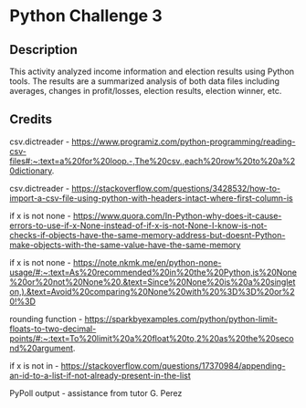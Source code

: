 # Python Challenge 3

## Description
This activity analyzed income information and election results using Python tools. The results are a summarized analysis of both data files including averages, changes in profit/losses, election results, election winner, etc. 

## Credits
csv.dictreader - https://www.programiz.com/python-programming/reading-csv-files#:~:text=a%20for%20loop.-,The%20csv.,each%20row%20to%20a%20dictionary. 

csv.dictreader - https://stackoverflow.com/questions/3428532/how-to-import-a-csv-file-using-python-with-headers-intact-where-first-column-is 

if x is not none - https://www.quora.com/In-Python-why-does-it-cause-errors-to-use-if-x-None-instead-of-if-x-is-not-None-I-know-is-not-checks-if-objects-have-the-same-memory-address-but-doesnt-Python-make-objects-with-the-same-value-have-the-same-memory 

if x is not none - https://note.nkmk.me/en/python-none-usage/#:~:text=As%20recommended%20in%20the%20Python,is%20None%20or%20not%20None%20.&text=Since%20None%20is%20a%20singleton,).&text=Avoid%20comparing%20None%20with%20%3D%3D%20or%20!%3D 

rounding function - https://sparkbyexamples.com/python/python-limit-floats-to-two-decimal-points/#:~:text=To%20limit%20a%20float%20to,2%20as%20the%20second%20argument. 

if x is not in - https://stackoverflow.com/questions/17370984/appending-an-id-to-a-list-if-not-already-present-in-the-list 

PyPoll output - assistance from tutor G. Perez
